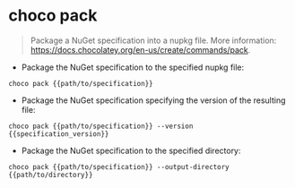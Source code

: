 # choco pack

> Package a NuGet specification into a nupkg file.
> More information: <https://docs.chocolatey.org/en-us/create/commands/pack>.

- Package the NuGet specification to the specified nupkg file:

`choco pack {{path/to/specification}}`

- Package the NuGet specification specifying the version of the resulting file:

`choco pack {{path/to/specification}} --version {{specification_version}}`

- Package the NuGet specification to the specified directory:

`choco pack {{path/to/specification}} --output-directory {{path/to/directory}}`
